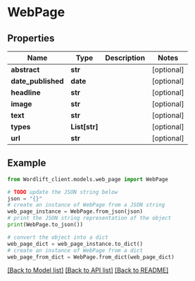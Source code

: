 # WebPage


## Properties

Name | Type | Description | Notes
------------ | ------------- | ------------- | -------------
**abstract** | **str** |  | [optional] 
**date_published** | **date** |  | [optional] 
**headline** | **str** |  | [optional] 
**image** | **str** |  | [optional] 
**text** | **str** |  | [optional] 
**types** | **List[str]** |  | [optional] 
**url** | **str** |  | [optional] 

## Example

```python
from Wordlift_client.models.web_page import WebPage

# TODO update the JSON string below
json = "{}"
# create an instance of WebPage from a JSON string
web_page_instance = WebPage.from_json(json)
# print the JSON string representation of the object
print(WebPage.to_json())

# convert the object into a dict
web_page_dict = web_page_instance.to_dict()
# create an instance of WebPage from a dict
web_page_from_dict = WebPage.from_dict(web_page_dict)
```
[[Back to Model list]](../README.md#documentation-for-models) [[Back to API list]](../README.md#documentation-for-api-endpoints) [[Back to README]](../README.md)



